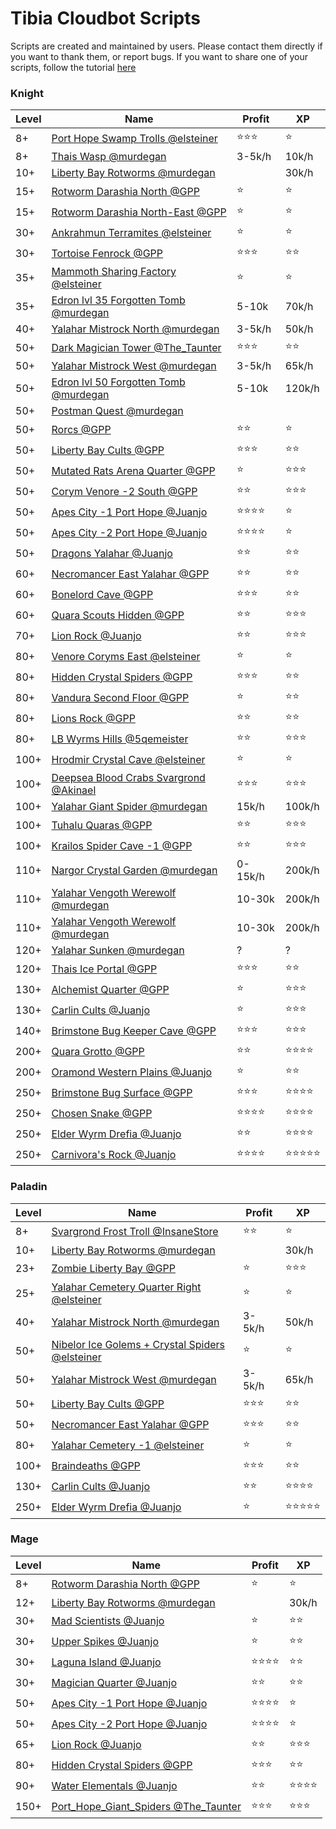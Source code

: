 # Tibia Cloudbot Scripts

Scripts are created and maintained by users. Please contact them directly if you want to thank them, or report bugs.
If you want to share one of your scripts, follow the tutorial [here](https://drive.google.com/open?id=1dkmZxfg-7W_dCIfvhEVx_WlGBEEA4cmZ)
### Knight
| Level | Name      | Profit        | XP   |
| ----- | --------- | ------------- | ---- |
|8+ | [Port Hope Swamp Trolls @elsteiner](elsteiner/PortHope_SwampTrolls/setup.json) | :star::star::star: | :star:|
|8+ | [Thais Wasp @murdegan](murdegan/Thais_Wasp/setup.json) | 3-5k/h | 10k/h|
|10+ | [Liberty Bay Rotworms @murdegan](murdegan/Liberty_Bay_Rotworms/Knight/setup.json) |  | 30k/h|
|15+ | [Rotworm Darashia North @GPP](GPP/rotworm_darashia_north/setup.json) | :star: | :star:|
|15+ | [Rotworm Darashia North-East @GPP](GPP/rotworm_darashia_north_east/setup.json) | :star: | :star:|
|30+ | [Ankrahmun Terramites @elsteiner](elsteiner/Ankrahmun_Terramites/setup_ek.json) | :star: | :star:|
|30+ | [Tortoise Fenrock @GPP](GPP/tortoise_fenrock/setup.json) | :star::star::star: | :star::star:|
|35+ | [Mammoth Sharing Factory @elsteiner](elsteiner/Svargrond_MammothSharingFactory/setup_ek.json) | :star: | :star:|
|35+ | [Edron lvl 35 Forgotten Tomb @murdegan](murdegan/Edron_lvl_35_Forgotten_Tomb/setup.json) | 5-10k | 70k/h|
|40+ | [Yalahar Mistrock North @murdegan](murdegan/Yalahar_Mistrock_North/setup_EK.json) | 3-5k/h | 50k/h|
|50+ | [Dark Magician Tower @The_Taunter](The_Taunter/Dark_Magician_Tower/setup_ek.json) | :star::star::star: | :star::star:|
|50+ | [Yalahar Mistrock West @murdegan](murdegan/Yalahar_Mistrock_West/setup_EK.json) | 3-5k/h | 65k/h|
|50+ | [Edron lvl 50 Forgotten Tomb @murdegan](murdegan/Edron_lvl_50_Forgotten_Tomb/setup.json) | 5-10k | 120k/h|
|50+ | [Postman Quest @murdegan](murdegan/Postman_Quest/setup_EK.json) |  | |
|50+ | [Rorcs @GPP](GPP/rorc/setup.json) | :star::star: | :star:|
|50+ | [Liberty Bay Cults @GPP](GPP/liberty_bay_cults/setupek.json) | :star::star::star: | :star::star:|
|50+ | [Mutated Rats Arena Quarter @GPP](GPP/mutatedrats_arena/setup.json) | :star: | :star::star::star:|
|50+ | [Corym Venore -2 South @GPP](GPP/corym_venore_-2south/setup.json) | :star::star: | :star::star::star:|
|50+ | [Apes City -1 Port Hope @Juanjo](Juanjo/apes_city_-1/setup_ek.json) | :star::star::star::star: | :star:|
|50+ | [Apes City -2 Port Hope @Juanjo](Juanjo/apes_city_-2/setup_ek.json) | :star::star::star::star: | :star:|
|50+ | [Dragons Yalahar @Juanjo](Juanjo/dragons_yalahar/setup_ek.json) | :star::star: | :star::star:|
|60+ | [Necromancer East Yalahar @GPP](GPP/necromancer_east_yalahar/setup.json) | :star::star: | :star::star:|
|60+ | [Bonelord Cave @GPP](GPP/bonelord_cave/setup.json) | :star::star::star: | :star::star:|
|60+ | [Quara Scouts Hidden @GPP](GPP/quarascouts_hidden/setup.json) | :star::star: | :star::star::star:|
|70+ | [Lion Rock @Juanjo](Juanjo/lion_rock/setup_ek70.json) | :star::star: | :star::star::star:|
|80+ | [Venore Coryms East @elsteiner](elsteiner/Venore_CorymsEast/setup_ek.json) | :star: | :star:|
|80+ | [Hidden Crystal Spiders @GPP](GPP/crystal_spider_hidden/setup.json) | :star::star::star: | :star::star:|
|80+ | [Vandura Second Floor @GPP](GPP/vandura_2nd/setup.json) | :star: | :star::star:|
|80+ | [Lions Rock @GPP](GPP/lion_rock/setup.json) | :star::star: | :star::star:|
|80+ | [LB Wyrms Hills @5qemeister](5qemeister/wyrm_hills_lb/setup_ek.json) | :star::star: | :star::star::star:|
|100+ | [Hrodmir Crystal Cave @elsteiner](elsteiner/Svargrond_HrodmirCrystalCave/setup.json) | :star: | :star:|
|100+ | [Deepsea Blood Crabs Svargrond @Akinael](Akinael/Deepsea_blood_crabs/setup_ek.json) | :star::star::star: | :star::star::star:|
|100+ | [Yalahar Giant Spider @murdegan](murdegan/Yalahar_Giant_Spider/setup_EK.json) | 15k/h | 100k/h|
|100+ | [Tuhalu Quaras @GPP](GPP/tuhalu_quaras/setup.json) | :star::star: | :star::star::star:|
|100+ | [Krailos Spider Cave -1 @GPP](GPP/krailos_spidercave_-1/setup.json) | :star::star: | :star::star::star:|
|110+ | [Nargor Crystal Garden @murdegan](murdegan/Nargor_Crystal_Garden/setup_EK.json) | 0-15k/h | 200k/h|
|110+ | [Yalahar Vengoth Werewolf @murdegan](murdegan/Yalahar_Vengoth_Werewolf/With_Access/setup_EK.json) | 10-30k | 200k/h|
|110+ | [Yalahar Vengoth Werewolf @murdegan](murdegan/Yalahar_Vengoth_Werewolf/Without_Access/setup_EK.json) | 10-30k | 200k/h|
|120+ | [Yalahar Sunken @murdegan](murdegan/Yalahar_Sunken/setup_EK.json) | ? | ?|
|120+ | [Thais Ice Portal @GPP](GPP/thais_ice_portal/setup.json) | :star::star::star: | :star::star:|
|130+ | [Alchemist Quarter @GPP](GPP/alchemist_quarter/setup.json) | :star: | :star::star::star:|
|130+ | [Carlin Cults @Juanjo](Juanjo/carlin_cults/setup_ek.json) | :star: | :star::star::star:|
|140+ | [Brimstone Bug Keeper Cave @GPP](GPP/brimstonebug_keepercave/setup.json) | :star::star::star: | :star::star::star:|
|200+ | [Quara Grotto @GPP](GPP/quara_grotto/setup.json) | :star::star: | :star::star::star::star:|
|200+ | [Oramond Western Plains @Juanjo](Juanjo/oramond_rot_votes/setup_ek.json) | :star: | :star::star:|
|250+ | [Brimstone Bug Surface @GPP](GPP/brimstonebug_surface/setup.json) | :star::star::star: | :star::star::star::star:|
|250+ | [Chosen Snake @GPP](GPP/chosen_snake/setup.json) | :star::star::star::star: | :star::star::star::star:|
|250+ | [Elder Wyrm Drefia @Juanjo](Juanjo/elder_wyrms/setup_ek.json) | :star::star: | :star::star::star::star:|
|250+ | [Carnivora's Rock @Juanjo](Juanjo/carnivoras_rock/setup_ek.json) | :star::star::star::star: | :star::star::star::star::star:|

### Paladin
| Level | Name      | Profit        | XP   |
| ----- | --------- | ------------- | ---- |
|8+ | [Svargrond Frost Troll @InsaneStore](InsaneStore/SvargrondFrostTroll/IS_Svargrond_Frost_Troll_RP_v1.0.json) | :star::star: | :star:|
|10+ | [Liberty Bay Rotworms @murdegan](murdegan/Liberty_Bay_Rotworms/Paladin/setup.json) |  | 30k/h|
|23+ | [Zombie Liberty Bay @GPP](GPP/zombie_lb/setup.json) | :star: | :star::star::star:|
|25+ | [Yalahar Cemetery Quarter Right @elsteiner](elsteiner/Yalahar_CemeteryQuarterRight/setup.json) | :star: | :star:|
|40+ | [Yalahar Mistrock North @murdegan](murdegan/Yalahar_Mistrock_North/setup_RP.json) | 3-5k/h | 50k/h|
|50+ | [Nibelor Ice Golems + Crystal Spiders @elsteiner](elsteiner/Svargrond_Nibeolor_IceGolems_CrystalSpiders/setup_rp.json) | :star: | :star:|
|50+ | [Yalahar Mistrock West @murdegan](murdegan/Yalahar_Mistrock_West/setup_RP.json) | 3-5k/h | 65k/h|
|50+ | [Liberty Bay Cults @GPP](GPP/liberty_bay_cults/setup.json) | :star::star::star: | :star::star:|
|50+ | [Necromancer East Yalahar @GPP](GPP/necromancer_east_yalahar/setuprp.json) | :star::star::star: | :star::star:|
|80+ | [Yalahar Cemetery -1 @elsteiner](elsteiner/Yalahar_Cemetery-1/setup_rp.json) | :star: | :star:|
|100+ | [Braindeaths @GPP](GPP/braindeaths/setuprp.json) | :star::star::star: | :star::star:|
|130+ | [Carlin Cults @Juanjo](Juanjo/carlin_cults/setup_rp.json) | :star::star: | :star::star::star::star:|
|250+ | [Elder Wyrm Drefia @Juanjo](Juanjo/elder_wyrms/setup_rp.json) | :star: | :star::star::star::star::star:|

### Mage
| Level | Name      | Profit        | XP   |
| ----- | --------- | ------------- | ---- |
|8+ | [Rotworm Darashia North  @GPP](GPP/rotworm_darashia_north/setupmage.json) | :star: | :star:|
|12+ | [Liberty Bay Rotworms @murdegan](murdegan/Liberty_Bay_Rotworms/Mage/setup.json) |  | 30k/h|
|30+ | [Mad Scientists @Juanjo](Juanjo/mad_scientist/setup_mage.json) | :star: | :star::star:|
|30+ | [Upper Spikes @Juanjo](Juanjo/upper_spikes/setup_mage.json) | :star: | :star::star:|
|30+ | [Laguna Island @Juanjo](Juanjo/laguna_island/setup_mage_low.json) | :star::star::star::star: | :star::star:|
|30+ | [Magician Quarter @Juanjo](Juanjo/magician_quarter/setup_mage.json) | :star::star: | :star::star:|
|50+ | [Apes City -1 Port Hope @Juanjo](Juanjo/apes_city_-1/setup_mage.json) | :star::star::star::star: | :star:|
|50+ | [Apes City -2 Port Hope @Juanjo](Juanjo/apes_city_-2/setup_mage.json) | :star::star::star::star: | :star:|
|65+ | [Lion Rock @Juanjo](Juanjo/lion_rock/setup_mage.json) | :star::star: | :star::star::star:|
|80+ | [Hidden Crystal Spiders @GPP](GPP/crystal_spider_hidden/setupMage.json) | :star::star::star: | :star::star:|
|90+ | [Water Elementals @Juanjo](Juanjo/water_elementals/setup_mage.json) | :star::star: | :star::star::star::star:|
|150+ | [Port_Hope_Giant_Spiders @The_Taunter](The_Taunter/Port_Hope_Giant_Spiders/setup_mage.json) | :star::star::star: | :star::star::star:|

